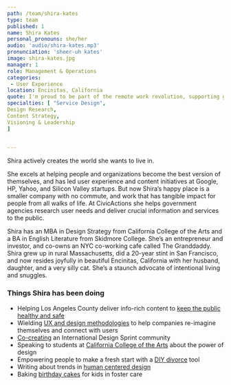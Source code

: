 ```yaml
---
path: /team/shira-kates
type: team
published: 1
name: Shira Kates
personal_pronouns: she/her
audio: 'audio/shira-kates.mp3'
pronunciation: 'sheer-uh kates'
image: shira-kates.jpg
manager: 1
role: Management & Operations
categories:
 - User Experience
location: Encinitas, California
quote: I'm proud to be part of the remote work revolution, supporting green living, quality of life, and rural economies.
specialties: [ "Service Design",
Design Research,
Content Strategy,
Visioning & Leadership
]

  
---
```


Shira actively creates the world she wants to live in.
 
She excels at helping people and organizations become the best version of themselves, and has led user experience and content initiatives at Google, HP, Yahoo, and Silicon Valley startups. But now Shira’s happy place is a smaller company with no commute, and work that has tangible impact for people from all walks of life. At CivicActions she helps government agencies research user needs and deliver crucial information and services to the public. 

Shira has an MBA in Design Strategy from California College of the Arts and a BA in English Literature from Skidmore College. She’s an entrepreneur and investor, and co-owns an NYC co-working cafe called The Granddaddy. Shira grew up in rural Massachusetts, did a 20-year stint in San Francisco, and now resides joyfully in beautiful Encinitas, California with her husband, daughter, and a very silly cat. She’s a staunch advocate of intentional living and snuggles.



### Things Shira has been doing
* Helping Los Angeles County deliver info-rich content to [keep the public healthy and safe](http://publichealth.lacounty.gov/)
* Wielding [UX and design methodologies](https://www.snapdragonstrategy.com/projects) to help companies re-imagine themselves and connect with users
* [Co-creating](https://www.instagram.com/p/B06mojMAVnf/?utm_source=ig_web_button_share_sheet) an International Design Sprint community 
* Speaking to students at [California College of the Arts](http://www.ixd.cca.edu) about the power of design 
* Empowering people to make a fresh start with a [DIY divorce](https://yeti.co/work/hello-divorce/) tool 
* Writing about trends in [human centered design](https://medium.com/@shiradee/design-thinking-trends-for-2019-21d50dffe60c) 
* Baking [birthday cakes](https://www.instagram.com/shira_cakes4kids/) for kids in foster care



